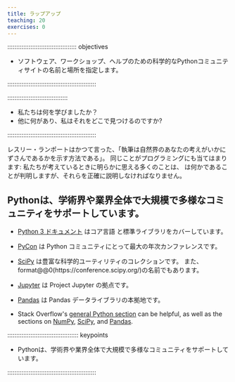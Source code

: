 ```yaml
---
title: ラップアップ
teaching: 20
exercises: 0
---
```


::::::::::::::::::::::::::::::::::::::: objectives

- ソフトウェア、ワークショップ、ヘルプのための科学的なPythonコミュニティサイトの名前と場所を指定します。

::::::::::::::::::::::::::::::::::::::::::::::::::

::::::::::::::::::::::::::::::::::

- 私たちは何を学びましたか？
- 他に何があり、私はそれをどこで見つけるのですか?

::::::::::::::::::::::::::::::::::::::::::::::::::

レスリー・ランポートはかつて言った、「執筆は自然界のあなたの考えがいかにずさんであるかを示す方法である」。
同じことがプログラミングにも当てはまります:
私たちが考えているときに明らかに思える多くのことは、
は何かであることが判明しますが、それらを正確に説明しなければなりません。

## Pythonは、学術界や業界全体で大規模で多様なコミュニティをサポートしています。

- [Python 3 ドキュメント](https://docs.python.org/3/) はコア言語
  と標準ライブラリをカバーしています。

- [PyCon](https://pycon.org/) は Python コミュニティにとって最大の年次カンファレンスです。

- [SciPy](https://scipy.org) は豊富な科学的ユーティリティのコレクションです。
  また、format@@0(https\://conference.scipy.org/)の名前でもあります。

- [Jupyter](https://jupyter.org) は Project Jupyter の拠点です。

- [Pandas](https://pandas.pydata.org) は Pandas データライブラリの本拠地です。

- Stack Overflow's [general Python section](https://stackoverflow.com/questions/tagged/python?tab=Votes)
  can be helpful,
  as well as the sections on [NumPy](https://stackoverflow.com/questions/tagged/numpy?tab=Votes),
  [SciPy](https://stackoverflow.com/questions/tagged/scipy?tab=Votes), and
  [Pandas](https://stackoverflow.com/questions/tagged/pandas?tab=Votes).

:::::::::::::::::::::::::::::::::::::::: keypoints

- Pythonは、学術界や業界全体で大規模で多様なコミュニティをサポートしています。

::::::::::::::::::::::::::::::::::::::::::::::::::
